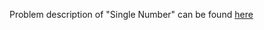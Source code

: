 Problem description of "Single Number" can be found [here](https://leetcode.com/problems/single-number/)